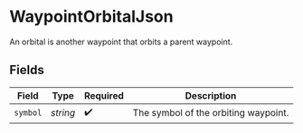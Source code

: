 # WaypointOrbitalJson

An orbital is another waypoint that orbits a parent waypoint.


## Fields

| Field                                | Type                                 | Required                             | Description                          |
| ------------------------------------ | ------------------------------------ | ------------------------------------ | ------------------------------------ |
| `symbol`                             | *string*                             | :heavy_check_mark:                   | The symbol of the orbiting waypoint. |